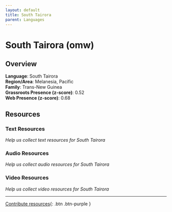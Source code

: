 ```yaml
---
layout: default
title: South Tairora
parent: Languages
---
```


# South Tairora (omw)

## Overview

**Language**: South Tairora  
**Region/Area**: Melanesia, Pacific  
**Family**: Trans-New Guinea  
**Grassroots Presence (z-score)**: 0.52  
**Web Presence (z-score)**: 0.68  

## Resources

### Text Resources
*Help us collect text resources for South Tairora*

### Audio Resources
*Help us collect audio resources for South Tairora*

### Video Resources
*Help us collect video resources for South Tairora*

---

[Contribute resources](https://forms.office.com/e/1SfLJx3u1r){: .btn .btn-purple }
